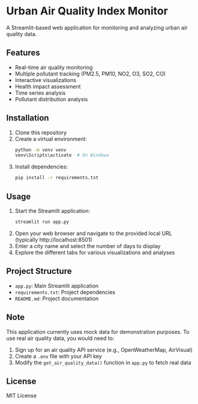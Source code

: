 # Urban Air Quality Index Monitor

A Streamlit-based web application for monitoring and analyzing urban air quality data.

## Features

- Real-time air quality monitoring
- Multiple pollutant tracking (PM2.5, PM10, NO2, O3, SO2, CO)
- Interactive visualizations
- Health impact assessment
- Time series analysis
- Pollutant distribution analysis

## Installation

1. Clone this repository
2. Create a virtual environment:
   ```bash
   python -m venv venv
   venv\Scripts\activate  # On Windows
   ```
3. Install dependencies:
   ```bash
   pip install -r requirements.txt
   ```

## Usage

1. Start the Streamlit application:
   ```bash
   streamlit run app.py
   ```
2. Open your web browser and navigate to the provided local URL (typically http://localhost:8501)
3. Enter a city name and select the number of days to display
4. Explore the different tabs for various visualizations and analyses

## Project Structure

- `app.py`: Main Streamlit application
- `requirements.txt`: Project dependencies
- `README.md`: Project documentation

## Note

This application currently uses mock data for demonstration purposes. To use real air quality data, you would need to:

1. Sign up for an air quality API service (e.g., OpenWeatherMap, AirVisual)
2. Create a `.env` file with your API key
3. Modify the `get_air_quality_data()` function in `app.py` to fetch real data

## License

MIT License 